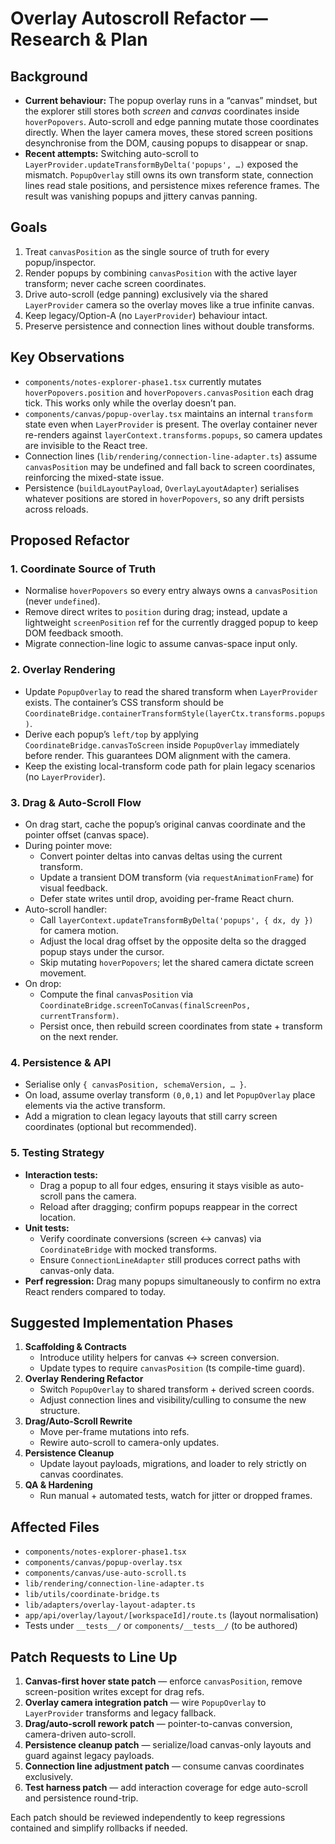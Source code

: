 # Overlay Autoscroll Refactor — Research & Plan

## Background

- **Current behaviour:** The popup overlay runs in a “canvas” mindset, but the explorer still stores both *screen* and *canvas* coordinates inside `hoverPopovers`. Auto-scroll and edge panning mutate those coordinates directly. When the layer camera moves, these stored screen positions desynchronise from the DOM, causing popups to disappear or snap.
- **Recent attempts:** Switching auto-scroll to `LayerProvider.updateTransformByDelta('popups', …)` exposed the mismatch. `PopupOverlay` still owns its own transform state, connection lines read stale positions, and persistence mixes reference frames. The result was vanishing popups and jittery canvas panning.

## Goals

1. Treat `canvasPosition` as the single source of truth for every popup/inspector.
2. Render popups by combining `canvasPosition` with the active layer transform; never cache screen coordinates.
3. Drive auto-scroll (edge panning) exclusively via the shared `LayerProvider` camera so the overlay moves like a true infinite canvas.
4. Keep legacy/Option-A (no `LayerProvider`) behaviour intact.
5. Preserve persistence and connection lines without double transforms.

## Key Observations

- `components/notes-explorer-phase1.tsx` currently mutates `hoverPopovers.position` and `hoverPopovers.canvasPosition` each drag tick. This works only while the overlay doesn’t pan.
- `components/canvas/popup-overlay.tsx` maintains an internal `transform` state even when `LayerProvider` is present. The overlay container never re-renders against `layerContext.transforms.popups`, so camera updates are invisible to the React tree.
- Connection lines (`lib/rendering/connection-line-adapter.ts`) assume `canvasPosition` may be undefined and fall back to screen coordinates, reinforcing the mixed-state issue.
- Persistence (`buildLayoutPayload`, `OverlayLayoutAdapter`) serialises whatever positions are stored in `hoverPopovers`, so any drift persists across reloads.

## Proposed Refactor

### 1. Coordinate Source of Truth

- Normalise `hoverPopovers` so every entry always owns a `canvasPosition` (never `undefined`).
- Remove direct writes to `position` during drag; instead, update a lightweight `screenPosition` ref for the currently dragged popup to keep DOM feedback smooth.
- Migrate connection-line logic to assume canvas-space input only.

### 2. Overlay Rendering

- Update `PopupOverlay` to read the shared transform when `LayerProvider` exists. The container’s CSS transform should be `CoordinateBridge.containerTransformStyle(layerCtx.transforms.popups)`.
- Derive each popup’s `left/top` by applying `CoordinateBridge.canvasToScreen` inside `PopupOverlay` immediately before render. This guarantees DOM alignment with the camera.
- Keep the existing local-transform code path for plain legacy scenarios (no `LayerProvider`).

### 3. Drag & Auto-Scroll Flow

- On drag start, cache the popup’s original canvas coordinate and the pointer offset (canvas space).
- During pointer move:
  - Convert pointer deltas into canvas deltas using the current transform.
  - Update a transient DOM transform (via `requestAnimationFrame`) for visual feedback.
  - Defer state writes until drop, avoiding per-frame React churn.
- Auto-scroll handler:
  - Call `layerContext.updateTransformByDelta('popups', { dx, dy })` for camera motion.
  - Adjust the local drag offset by the opposite delta so the dragged popup stays under the cursor.
  - Skip mutating `hoverPopovers`; let the shared camera dictate screen movement.
- On drop:
  - Compute the final `canvasPosition` via `CoordinateBridge.screenToCanvas(finalScreenPos, currentTransform)`.
  - Persist once, then rebuild screen coordinates from state + transform on the next render.

### 4. Persistence & API

- Serialise only `{ canvasPosition, schemaVersion, … }`.
- On load, assume overlay transform `(0,0,1)` and let `PopupOverlay` place elements via the active transform.
- Add a migration to clean legacy layouts that still carry screen coordinates (optional but recommended).

### 5. Testing Strategy

- **Interaction tests:**
  - Drag a popup to all four edges, ensuring it stays visible as auto-scroll pans the camera.
  - Reload after dragging; confirm popups reappear in the correct location.
- **Unit tests:**
  - Verify coordinate conversions (screen ↔ canvas) via `CoordinateBridge` with mocked transforms.
  - Ensure `ConnectionLineAdapter` still produces correct paths with canvas-only data.
- **Perf regression:** Drag many popups simultaneously to confirm no extra React renders compared to today.

## Suggested Implementation Phases

1. **Scaffolding & Contracts**
   - Introduce utility helpers for canvas ↔ screen conversion.
   - Update types to require `canvasPosition` (ts compile-time guard).
2. **Overlay Rendering Refactor**
   - Switch `PopupOverlay` to shared transform + derived screen coords.
   - Adjust connection lines and visibility/culling to consume the new structure.
3. **Drag/Auto-Scroll Rewrite**
   - Move per-frame mutations into refs.
   - Rewire auto-scroll to camera-only updates.
4. **Persistence Cleanup**
   - Update layout payloads, migrations, and loader to rely strictly on canvas coordinates.
5. **QA & Hardening**
   - Run manual + automated tests, watch for jitter or dropped frames.

## Affected Files

- `components/notes-explorer-phase1.tsx`
- `components/canvas/popup-overlay.tsx`
- `components/canvas/use-auto-scroll.ts`
- `lib/rendering/connection-line-adapter.ts`
- `lib/utils/coordinate-bridge.ts`
- `lib/adapters/overlay-layout-adapter.ts`
- `app/api/overlay/layout/[workspaceId]/route.ts` (layout normalisation)
- Tests under `__tests__/` or `components/__tests__/` (to be authored)

## Patch Requests to Line Up

1. **Canvas-first hover state patch** — enforce `canvasPosition`, remove screen-position writes except for drag refs.
2. **Overlay camera integration patch** — wire `PopupOverlay` to `LayerProvider` transforms and legacy fallback.
3. **Drag/auto-scroll rework patch** — pointer-to-canvas conversion, camera-driven auto-scroll.
4. **Persistence cleanup patch** — serialize/load canvas-only layouts and guard against legacy payloads.
5. **Connection line adjustment patch** — consume canvas coordinates exclusively.
6. **Test harness patch** — add interaction coverage for edge auto-scroll and persistence round-trip.

Each patch should be reviewed independently to keep regressions contained and simplify rollbacks if needed.


